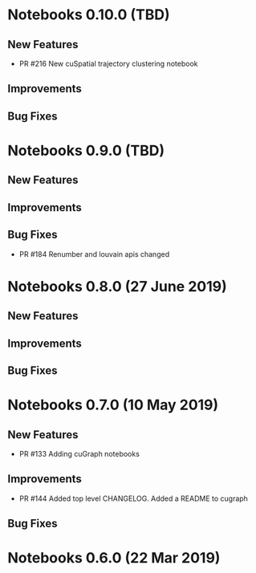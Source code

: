 # Notebooks 0.10.0 (TBD)

## New Features

- PR #216 New cuSpatial trajectory clustering notebook

## Improvements

## Bug Fixes

# Notebooks 0.9.0 (TBD)

## New Features

## Improvements

## Bug Fixes
- PR #184 Renumber and louvain apis changed

# Notebooks 0.8.0 (27 June 2019)

## New Features

## Improvements

## Bug Fixes


# Notebooks 0.7.0 (10 May 2019)

## New Features
- PR #133 Adding cuGraph notebooks

## Improvements
- PR #144  Added top level CHANGELOG.  Added a README to cugraph  

## Bug Fixes


# Notebooks 0.6.0 (22 Mar 2019)



